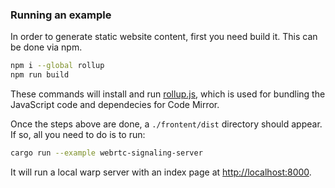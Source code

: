 
### Running an example

In order to generate static website content, first you need build it. This can be done via npm.

```bash
npm i --global rollup
npm run build
```

These commands will install and run [rollup.js](https://rollupjs.org/), which is used for bundling the JavaScript code and dependecies for Code Mirror.

Once the steps above are done, a `./frontent/dist` directory should appear. If so, all you need to do is to run:

```bash
cargo run --example webrtc-signaling-server
```

It will run a local warp server with an index page at [http://localhost:8000](http://localhost:8000).
